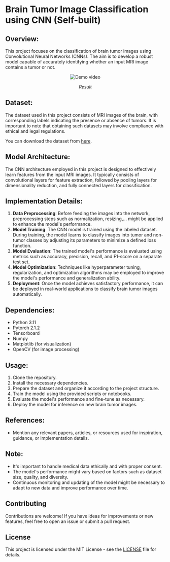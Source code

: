 # Brain Tumor Image Classification using CNN (Self-built)

## Overview:
This project focuses on the classification of brain tumor images using Convolutional Neural Networks (CNNs). The aim is to develop a robust model capable of accurately identifying whether an input MRI image contains a tumor or not.

<p align="center">
  <img src="demo/result_demo.gif" alt="Demo video">
</p>

<p align="center"><em>Result</em></p>

## Dataset:
The dataset used in this project consists of MRI images of the brain, with corresponding labels indicating the presence or absence of tumors. It is important to note that obtaining such datasets may involve compliance with ethical and legal regulations.

You can download the dataset from [here](https://universe.roboflow.com/biomedical-engineering-mansoura-university/brain-tumor-dsxqq).


## Model Architecture:
The CNN architecture employed in this project is designed to effectively learn features from the input MRI images. It typically consists of convolutional layers for feature extraction, followed by pooling layers for dimensionality reduction, and fully connected layers for classification.

## Implementation Details:
1. **Data Preprocessing**: Before feeding the images into the network, preprocessing steps such as normalization, resizing,... might be applied to enhance the model's performance.
2. **Model Training**: The CNN model is trained using the labeled dataset. During training, the model learns to classify images into tumor and non-tumor classes by adjusting its parameters to minimize a defined loss function.
3. **Model Evaluation**: The trained model's performance is evaluated using metrics such as accuracy, precision, recall, and F1-score on a separate test set.
4. **Model Optimization**: Techniques like hyperparameter tuning, regularization, and optimization algorithms may be employed to improve the model's performance and generalization ability.
5. **Deployment**: Once the model achieves satisfactory performance, it can be deployed in real-world applications to classify brain tumor images automatically.

## Dependencies:
- Python 3.11
- Pytorch 2.1.2
- Tensorboard
- Numpy
- Matplotlib (for visualization)
- OpenCV (for image processing)

## Usage:
1. Clone the repository.
2. Install the necessary dependencies.
3. Prepare the dataset and organize it according to the project structure.
4. Train the model using the provided scripts or notebooks.
5. Evaluate the model's performance and fine-tune as necessary.
6. Deploy the model for inference on new brain tumor images.

## References:
- Mention any relevant papers, articles, or resources used for inspiration, guidance, or implementation details.

## Note:
- It's important to handle medical data ethically and with proper consent.
- The model's performance might vary based on factors such as dataset size, quality, and diversity.
- Continuous monitoring and updating of the model might be necessary to adapt to new data and improve performance over time.

## Contributing

Contributions are welcome! If you have ideas for improvements or new features, feel free to open an issue or submit a pull request.

## License

This project is licensed under the MIT License - see the [LICENSE](https://choosealicense.com/licenses/mit/) file for details.
